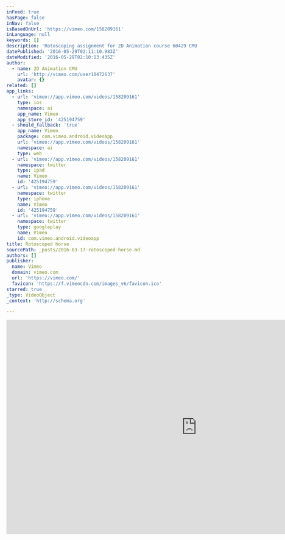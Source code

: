 ```yaml
---
inFeed: true
hasPage: false
inNav: false
isBasedOnUrl: 'https://vimeo.com/158209161'
inLanguage: null
keywords: []
description: 'Rotoscoping assignment for 2D Animation course 60429 CMU School of art animation.molleindustria.org/ Based on a Eadweard Muybridge plate. Music by Mouse on Mars http://www.mouseonmars.com/niun-niggung/'
datePublished: '2016-05-29T02:11:10.983Z'
dateModified: '2016-05-29T02:10:13.435Z'
author:
  - name: 2D Animation CMU
    url: 'http://vimeo.com/user10472637'
    avatar: {}
related: []
app_links:
  - url: 'vimeo://app.vimeo.com/videos/158209161'
    type: ios
    namespace: ai
    app_name: Vimeo
    app_store_id: '425194759'
  - should_fallback: 'true'
    app_name: Vimeo
    package: com.vimeo.android.videoapp
    url: 'vimeo://app.vimeo.com/videos/158209161'
    namespace: ai
    type: web
  - url: 'vimeo://app.vimeo.com/videos/158209161'
    namespace: twitter
    type: ipad
    name: Vimeo
    id: '425194759'
  - url: 'vimeo://app.vimeo.com/videos/158209161'
    namespace: twitter
    type: iphone
    name: Vimeo
    id: '425194759'
  - url: 'vimeo://app.vimeo.com/videos/158209161'
    namespace: twitter
    type: googleplay
    name: Vimeo
    id: com.vimeo.android.videoapp
title: Rotoscoped horse
sourcePath: _posts/2016-03-17-rotoscoped-horse.md
authors: []
publisher:
  name: Vimeo
  domain: vimeo.com
  url: 'https://vimeo.com/'
  favicon: 'https://f.vimeocdn.com/images_v6/favicon.ico'
starred: true
_type: VideoObject
_context: 'http://schema.org'

---
```

<iframe src="https://cdn.embedly.com/widgets/media.html?src=https%3A%2F%2Fplayer.vimeo.com%2Fvideo%2F158209161&amp;url=https%3A%2F%2Fvimeo.com%2F158209161&amp;image=http%3A%2F%2Fi.vimeocdn.com%2Fvideo%2F559669978_1280.jpg&amp;key=b7d04c9b404c499eba89ee7072e1c4f7&amp;type=text%2Fhtml&amp;schema=vimeo" width="1000" height="563" scrolling="no" frameborder="0" allowfullscreen="allowfullscreen" style=""></iframe>